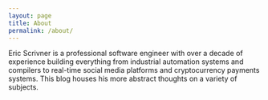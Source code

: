 ```yaml
---
layout: page
title: About
permalink: /about/
---
```


Eric Scrivner is a professional software engineer with over a decade of experience building everything from industrial automation systems and compilers to real-time social media platforms and cryptocurrency payments systems. This blog houses his more abstract thoughts on a variety of subjects.
